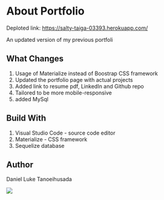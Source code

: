 # About Portfolio

Deploted link: https://salty-taiga-03393.herokuapp.com/

An updated version of my previous portfoli

## What Changes
1. Usage of Materialize instead of Boostrap CSS framework
2. Updated the portfolio page with actual projects
3. Added link to resume pdf, LinkedIn and Github repo
4. Tailored to be more mobile-responsive
5. added MySql


## Build With

1. Visual Studio Code - source code editor
2. Materialize - CSS framework
3. Sequelize database

## Author

Daniel Luke Tanoeihusada


![](./public/Files/portfolio.gif)
